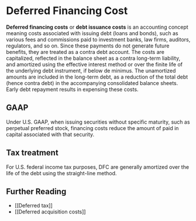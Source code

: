 # Deferred Financing Cost

**Deferred financing costs** or **debt issuance costs** is an accounting concept meaning costs associated with issuing debt (loans and bonds), such as various fees and commissions paid to investment banks, law firms, auditors, regulators, and so on. Since these payments do not generate future benefits, they are treated as a contra debt account. The costs are capitalized, reflected in the balance sheet as a contra long-term liability, and amortized using the effective interest method or over the finite life of the underlying debt instrument, if below de minimus. The unamortized amounts are included in the long-term debt, as a reduction of the total debt (hence contra debt) in the accompanying consolidated balance sheets. Early debt repayment results in expensing these costs.

## GAAP
Under U.S. GAAP, when issuing securities without specific maturity, such as perpetual preferred stock, financing costs reduce the amount of paid in capital associated with that security.

## Tax treatment
For U.S. federal income tax purposes, DFC are generally amortized over the life of the debt using the straight-line method. 

## Further Reading
- [[Deferred tax]]
- [[Deferred acquisition costs]]
